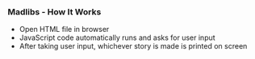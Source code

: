 ### Madlibs - How It Works

- Open HTML file in browser
- JavaScript code automatically runs and asks for user input
- After taking user input, whichever story is made is printed on screen
